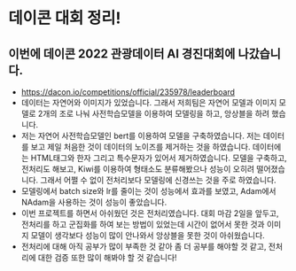 # 데이콘 대회 정리!
## 이번에 데이콘 2022 관광데이터 AI 경진대회에 나갔습니다.
- https://dacon.io/competitions/official/235978/leaderboard
- 데이터는 자연어와 이미지가 있었습니다.  그래서 저희팀은 자연어 모델과 이미지 모델로 2개의 조로 나눠 사전학습모델을 이용하여 모델링을 하고, 앙상블을 하려 했습니다.
- 저는 자연어 사전학습모델인 bert를 이용하여 모델을 구축하였습니다. 저는 데이터를 보고 제일 처음한 것이 데이터의 노이즈를 제거하는 것을 하였습니다. 데이터에는 HTML태그와 한자 그리고 특수문자가 있어서 제거하였습니다. 모델을 구축하고, 전처리도 해보고, Kiwi를 이용하여 형태소도 분류해봤으나 성능이 오히려 떨어졌습니다. 그래서 어쩔 수 없이 전처리보다 모델링에 신경쓰는 것을 주로 하였습니다.
- 모델링에서 batch size와 lr를 줄이는 것이 성능에서 효과를 보였고, Adam에서 NAdam을 사용하는 것이 성능이 좋았습니다.
- 이번 프로젝트를 하면서 아쉬웠던 것은 전처리였습니다. 대회 마감 2일을 앞두고, 전처리를 하고 군집화를 하여 보는 방법이 있었는데 시간이 없어서 못한 것과 이미지 모델이 생각보다 성능이 많이 안나와서 앙상블을 못한 것이 아쉬웠습니다.
- 전처리에 대해 아직 공부가 많이 부족한 것 같아 좀 더 공부를 해야할 것 같고, 전처리에 대한 검증 또한 많이 해봐야 할 것 같습니다!
